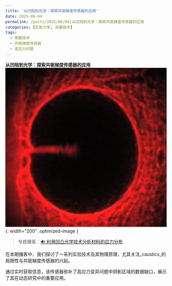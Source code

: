 ```yaml
---
title: '从凹陷到光学：探索共轭梯度传感器的应用'
date: 2025-06-04
permalink: /posts/2025/06/04/从凹陷到光学：探索共轭梯度传感器的应用
categories: [实验力学, 测量技术]
tags:
  - 焦散技术
  - 共轭梯度传感器
  - 高应力问题 
---
```


**从凹陷到光学：探索共轭梯度传感器的应用**  
![焦散例子](/images/posts/焦散例子.PNG){: width="200" .optimized-image }


> 专题播客：[🔊 利用凹凸光学技术分析材料的应力分布](https://monica.im/ai-podcast/share?id=debb4a5d-6cea-453e-9ad3-9d8e7e4003e3)

在本期播客中，我们探讨了一系列实验技术及其物理原理，尤其关注_caustics_的局限性与共轭梯度传感器的兴起。

通过实时获取信息，该传感器弥补了高应力变异问题中阴影区域的数据缺口，展示了其在动态研究中的重要应用。